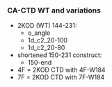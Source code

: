 ### CA-CTD WT and variations
* 2KOD (WT) 144-231:
    * o_angle
    * 1d_c2_20-100
    * 1d_c2_20-80 
* shortened 150-231 construct:
    * 150-end 
* 4F = 2KOD CTD with 4F-W184
* 7F = 2KOD CTD with 7F-W184
